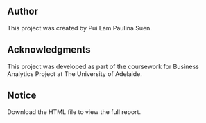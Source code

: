 ## Author  
This project was created by Pui Lam Paulina Suen.  

## Acknowledgments  
This project was developed as part of the coursework for Business Analytics Project at The University of Adelaide.  

## Notice
Download the HTML file to view the full report.
